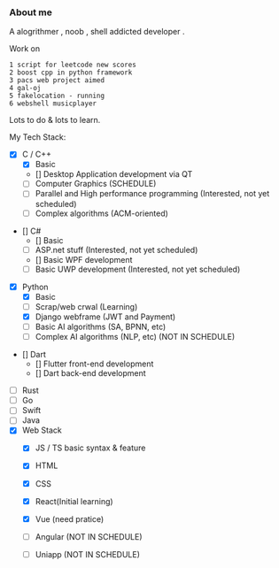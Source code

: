 ### About me

A alogrithmer , noob , shell addicted developer .

Work on
```
1 script for leetcode new scores 
2 boost cpp in python framework 
3 pacs web project aimed 
4 gal-oj 
5 fakelocation - running 
6 webshell musicplayer 
```
Lots to do & lots to learn.

My Tech Stack:
- [x] C / C++
  - [x] Basic
  - [] Desktop Application development via QT
  - [ ] Computer Graphics (SCHEDULE)
  - [ ] Parallel and High performance programming (Interested, not yet scheduled)
  - [ ] Complex algorithms (ACM-oriented)
- [] C#
  - [] Basic
  - [ ] ASP.net stuff (Interested, not yet scheduled)
  - [] Basic WPF development
  - [ ] Basic UWP development (Interested, not yet scheduled)
- [x] Python
  - [x] Basic
  - [ ] Scrap/web crwal (Learning)
  - [x] Django webframe (JWT and Payment)
  - [ ] Basic AI algorithms (SA, BPNN, etc)
  - [ ] Complex AI algorithms (NLP, etc) (NOT IN SCHEDULE)
- [] Dart
  - [] Flutter front-end development
  - [] Dart back-end development
- [ ] Rust 
- [ ] Go 
- [ ] Swift 
- [ ] Java 
- [x] Web Stack
  - [x] JS / TS basic syntax & feature
  - [x] HTML
  - [x] CSS
  - [x] React(Initial learning) 
  - [x] Vue (need pratice)
  - [ ] Angular (NOT IN SCHEDULE)
  - [ ] Uniapp (NOT IN SCHEDULE)

